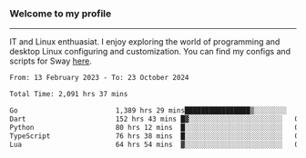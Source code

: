 ### Welcome to my profile

---

IT and Linux enthuasiat. I enjoy exploring the world of programming and desktop Linux configuring and customization. You can find my configs and scripts for Sway [here](https://github.com/uroborosq/mess-of-linux-configurations).

<!-- <div display="block">
 	<img align="left" width="48%" alt="isocalendar" src=".github/metrics/isocalendar_metrics.svg" />
	<img align="center" width="48%" alt="contributions" src=".github/metrics/contributions_metrics.svg" />
	<img align="center" alt="languages" src=".github/metrics/languages_metrics.svg" />
</div> -->

<!-- ![](https://komarev.com/ghpvc/?username=uroborosq&color=success&style=flat-square) -->
<!-- [](https://img.shields.io/github/last-commit/uroborosq/uroborosq?label=Profile%20updated&style=flat-square) -->

<!--START_SECTION:waka-->

```txt
From: 13 February 2023 - To: 23 October 2024

Total Time: 2,091 hrs 37 mins

Go                        1,389 hrs 29 mins████████████████▒░░░░░░░░   65.73 %
Dart                      152 hrs 43 mins █▓░░░░░░░░░░░░░░░░░░░░░░░   07.22 %
Python                    80 hrs 12 mins  █░░░░░░░░░░░░░░░░░░░░░░░░   03.79 %
TypeScript                76 hrs 38 mins  █░░░░░░░░░░░░░░░░░░░░░░░░   03.63 %
Lua                       64 hrs 54 mins  ▓░░░░░░░░░░░░░░░░░░░░░░░░   03.07 %
```

<!--END_SECTION:waka-->
